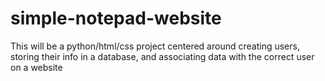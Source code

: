 # simple-notepad-website
This will be a python/html/css project centered around creating users, storing their info in a database, and associating data with the correct user on a website
